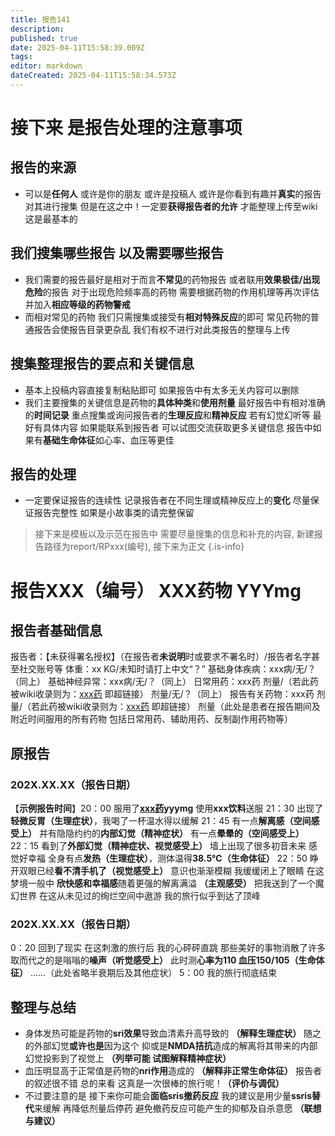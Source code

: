 ```yaml
---
title: 报告141
description: 
published: true
date: 2025-04-11T15:58:39.009Z
tags: 
editor: markdown
dateCreated: 2025-04-11T15:58:34.573Z
---
```


# 接下来 是报告处理的注意事项
## 报告的来源
- 可以是**任何人** 或许是你的朋友 或许是投稿人 或许是你看到有趣并**真实**的报告对其进行搜集 但是在这之中！一定要**获得报告者的允许** 才能整理上传至wiki 这是最基本的
## 我们搜集哪些报告 以及需要哪些报告
- 我们需要的报告最好是相对于而言**不常见**的药物报告 或者联用**效果极佳/出现危险**的报告 对于出现危险频率高的药物 需要根据药物的作用机理等再次评估并加入**相应等级的药物警戒** 
- 而相对常见的药物 我们只需搜集或接受有**相对特殊反应**的即可 常见药物的普通报告会使报告目录更杂乱 我们有权不进行对此类报告的整理与上传
## 搜集整理报告的要点和关键信息
- 基本上投稿内容直接复制粘贴即可 如果报告中有太多无关内容可以删除
- 我们主要搜集的关键信息是药物的**具体种类**和**使用剂量** 最好报告中有相对准确的**时间记录** 重点搜集或询问报告者的**生理反应**和**精神反应** 若有幻觉幻听等 最好有具体内容 如果能联系到报告者 可以试图交流获取更多关键信息 报告中如果有**基础生命体征**如心率、血压等更佳
## 报告的处理
- 一定要保证报告的连续性 记录报告者在不同生理或精神反应上的**变化** 尽量保证报告完整性 如果是小故事类的请完整保留

> 接下来是模板以及示范在报告中 需要尽量搜集的信息和补充的内容, 新建报告路径为report/RPxxx(编号), 接下来为正文
{.is-info}

# 报告XXX（编号） XXX药物 YYYmg

## 报告者基础信息
报告者：【未获得署名授权】（在报告者**未说明**时或要求不署名时）/报告者名字甚至社交账号等
体重：xx KG/未知时请打上中文“？”
基础身体疾病：xxx病/无/？（同上）
基础神经异常：xxx病/无/？（同上）
日常用药：xxx药 剂量/（若此药被wiki收录则为：[xxx药](/xxx) 即超链接） 剂量/无/？（同上）
报告有关药物：xxx药 剂量/（若此药被wiki收录则为：[xxx药](/xxx) 即超链接） 剂量（此处是患者在报告期间及附近时间服用的所有药物 包括日常用药、辅助用药、反制副作用药物等）

## 原报告

### 202X.XX.XX（报告日期）
【**示例报告时间**】20：00 服用了[**xxx药**]((/xxx))**yyymg** 使用**xxx饮料**送服
21：30 出现了**轻微反胃（生理症状）**，我喝了一杯温水得以缓解
21：45 有一点**解离感（空间感受上）** 并有隐隐约约的**内部幻觉（精神症状）** 有一点**晕晕的（空间感受上）**
22：15 看到了**外部幻觉（精神症状、视觉感受上）** 墙上出现了很多初音未来 感觉好幸福 全身有点**发热（生理症状）**，测体温得**38.5℃（生命体征）**
22：50 睁开双眼已经**看不清手机了（视觉感受上）** 意识也渐渐模糊 我缓缓闭上了眼睛 在这梦境一般中 **欣快感和幸福感**随着更强的解离满溢 **（主观感受）** 把我送到了一个魔幻世界 在这从未见过的绚烂空间中遨游 我的旅行似乎到达了顶峰

### 202X.XX.XX（报告日期）
0：20 回到了现实 在这刺激的旅行后 我的心砰砰直跳 那些美好的事物消散了许多 取而代之的是嗡嗡的**噪声（听觉感受上）** 此时测**心率为110 血压150/105（生命体征）**
......（此处省略半衰期后及其他症状）
5：00 我的旅行彻底结束

## 整理与总结
- 身体发热可能是药物的**sri效果**导致血清素升高导致的 **（解释生理症状）** 随之的外部幻觉**或许也是**因为这个 抑或是**NMDA拮抗**造成的解离将其带来的内部幻觉投影到了视觉上 **（列举可能 试图解释精神症状）**
- 血压明显高于正常值是药物的**nri作用**造成的 **（解释非正常生命体征）** 报告者的叙述很不错 总的来看 这真是一次很棒的旅行呢！**（评价与调侃）**
- 不过要注意的是 接下来你可能会**面临sris撤药反应** 我的建议是用少量**ssris替代**来缓解 再降低剂量后停药 避免撤药反应可能产生的抑郁及自杀意愿 **（联想与建议）**
